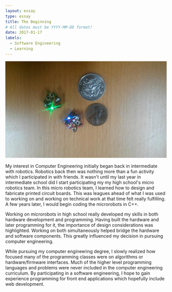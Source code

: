 ```yaml
---
layout: essay
type: essay
title: The Beginning
# All dates must be YYYY-MM-DD format!
date: 2017-01-17
labels:
  - Software Engineering
  - Learning
---
```


<img src="../images/micro.jpg" width="600">

My interest in Computer Engineering initially began back in intermediate with robotics. Robotics back then was nothing more than a fun activity which I participated in with friends. It wasn't until my last year in intermediate school did I start participating my my high school's micro robotics team. In this micro robotics team, I learned how to design and fabricate printed circuit boards. This was leagues ahead of what I was used to working on and working on technical work at that time felt really fulfilling. A few years later, I would begin coding the microrobots in C++.

Working on microrobots in high school really developed my skills in both hardware development and programming. Having built the hardware and later programming for it, the importance of design considerations was highlighted. Working on both simultaneously helped bridge the hardware and software components. This greatly influenced my decision in pursuing computer engineering.

While pursuing my computer engineering degree, I slowly realized how focused many of the programming classes were on algorithms or hardware/firmware interfaces. Much of the higher level programming languages and problems were never included in the computer engineering curriculum. By participating in a software engineering, I hope to gain experience programming for front end applications which hopefully include web development.
